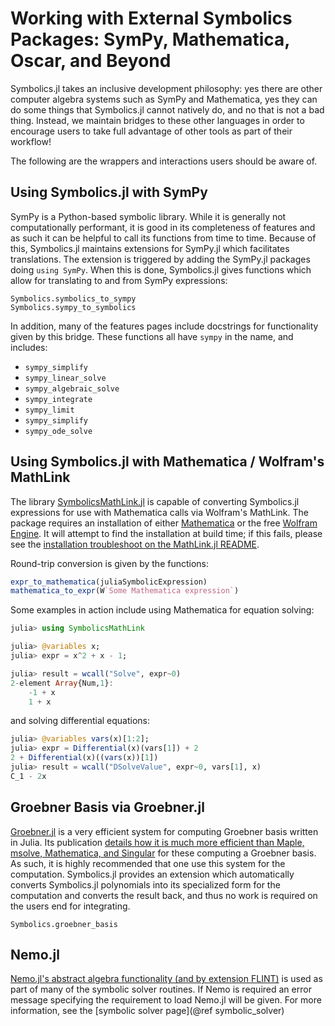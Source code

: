 # Working with External Symbolics Packages: SymPy, Mathematica, Oscar, and Beyond

Symbolics.jl takes an inclusive development philosophy: yes there are other computer algebra systems
such as SymPy and Mathematica, yes they can do some things that Symbolics.jl cannot natively do, and
no that is not a bad thing. Instead, we maintain bridges to these other languages in order to encourage
users to take full advantage of other tools as part of their workflow!

The following are the wrappers and interactions users should be aware of.

## Using Symbolics.jl with SymPy 

SymPy is a Python-based symbolic library. While it is generally not computationally performant, it is
good in its completeness of features and as such it can be helpful to call its functions from time to
time. Because of this, Symbolics.jl maintains extensions for SymPy.jl which facilitates translations.
The extension is triggered by adding the SymPy.jl packages doing `using SymPy`. When this is done,
Symbolics.jl gives functions which allow for translating to and from SymPy expressions:

```@docs
Symbolics.symbolics_to_sympy
Symbolics.sympy_to_symbolics
```

In addition, many of the features pages include docstrings for functionality given by this bridge.
These functions all have `sympy` in the name, and includes:

* `sympy_simplify`
* `sympy_linear_solve`
* `sympy_algebraic_solve`
* `sympy_integrate`
* `sympy_limit`
* `sympy_simplify`
* `sympy_ode_solve`

## Using Symbolics.jl with Mathematica / Wolfram's MathLink

The library [SymbolicsMathLink.jl](https://github.com/eswagel/SymbolicsMathLink.jl) is capable of
converting Symbolics.jl expressions for use with Mathematica calls via Wolfram's MathLink.
The package requires an installation of either [Mathematica](http://www.wolfram.com/mathematica/) or the free [Wolfram Engine](https://www.wolfram.com/engine/). It will attempt to find the installation at build time; if this fails, please see the [installation troubleshoot on the MathLink.jl README](https://github.com/JuliaInterop/MathLink.jl?tab=readme-ov-file#installation-troubleshoot).

Round-trip conversion is given by the functions:

```julia
expr_to_mathematica(juliaSymbolicExpression)
mathematica_to_expr(W`Some Mathematica expression`)
```

Some examples in action include using Mathematica for equation solving:

```julia
julia> using SymbolicsMathLink

julia> @variables x;
julia> expr = x^2 + x - 1;

julia> result = wcall("Solve", expr~0)
2-element Array{Num,1}:
    -1 + x
    1 + x
```

and solving differential equations:

```julia
julia> @variables vars(x)[1:2];
julia> expr = Differential(x)(vars[1]) + 2
2 + Differential(x)((vars(x))[1])
julia> result = wcall("DSolveValue", expr~0, vars[1], x)
C_1 - 2x
```

## Groebner Basis via Groebner.jl

[Groebner.jl](https://github.com/sumiya11/Groebner.jl) is a very efficient system for computing
Groebner basis written in Julia. Its publication 
[details how it is much more efficient than Maple, msolve, Mathematica, and Singular](https://arxiv.org/pdf/2304.06935) for these computing a Groebner basis. As such, it is highly recommended that one use this
system for the computation. Symbolics.jl provides an extension which automatically converts Symbolics.jl
polynomials into its specialized form for the computation and converts the result back, and thus no work
is required on the users end for integrating.

```@docs
Symbolics.groebner_basis
```

## Nemo.jl

[Nemo.jl's abstract algebra functionality (and by extension FLINT)](https://nemocas.github.io/Nemo.jl/stable/) 
is used as part of many of the symbolic solver routines. If Nemo is required an error message specifying
the requirement to load Nemo.jl will be given. For more information, see the 
[symbolic solver page](@ref symbolic_solver)